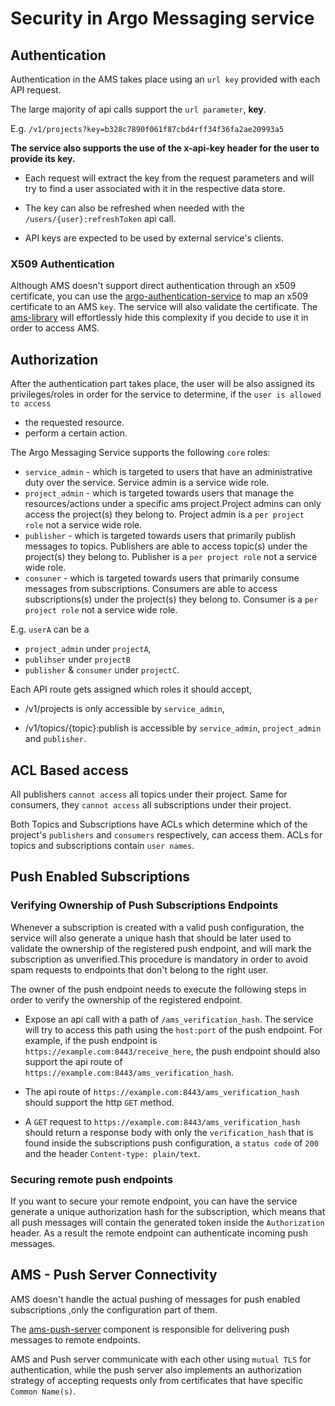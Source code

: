 # Security in Argo Messaging service

## Authentication

Authentication in the AMS takes place using an `url key` provided
with each API request.

The large majority of api calls support the `url parameter`, <b>key</b>.

E.g. `/v1/projects?key=b328c7890f061f87cbd4rff34f36fa2ae20993a5`

<b> The service also supports the use of the x-api-key header
for the user to provide its key. </b>

- Each request will extract the key from the request parameters
and will try to find a user associated with it in the respective
data store.

- The key can also be refreshed when needed with the
`/users/{user}:refreshToken` api call.

- API keys are expected to be used by external service's clients.

### X509 Authentication
Although AMS doesn't support direct authentication through an x509 certificate,
you can use the [argo-authentication-service](https://github.com/ARGOeu/argo-api-authn)
to map an x509 certificate to an AMS `key`.
The service will also validate the certificate.
The [ams-library](https://github.com/ARGOeu/argo-ams-library) will effortlessly
hide this complexity if you decide to use it in order to access AMS.


## Authorization

After the authentication part takes place, the user will be also assigned
its privileges/roles in order for the service to determine,
if the `user is allowed to access`
 - the requested resource.
 - perform a certain action.
 
The Argo Messaging Service supports the following `core` roles:

- `service_admin` - which is targeted to users that have an administrative duty over the service.
Service admin is a service wide role.
- `project_admin` -  which is targeted towards users that manage the resources/actions
under a specific ams project.Project admins can only access the project(s) they belong to.
Project admin is a `per project role` not a service wide role.
- `publisher` - which is targeted towards users that primarily publish messages to topics.
Publishers are able to access topic(s) under the project(s) they belong to.
Publisher is a `per project role` not a service wide role.
- `consuner` - which is targeted towards users that primarily consume messages from subscriptions. 
 Consumers are able to access subscriptions(s) under the project(s) they belong to.
 Consumer is a `per project role` not a service wide role.
 
 E.g. `userA` can be a 
 - `project_admin` under `projectA`,
 - `publihser` under `projectB`
 - `publisher` & `consumer` under `projectC`. 
 
 
 Each API route gets assigned which roles it should accept,
 
-  /v1/projects is only accessible by `service_admin`,
 
 -  /v1/topics/{topic}:publish is accessible by `service_admin`, `project_admin` and `publisher`.
 
 ## ACL Based access
 
All publishers `cannot access` all topics under their project.
Same for consumers, they `cannot access` all subscriptions under their project.

Both Topics and Subscriptions have ACLs which determine which of the project's 
`publishers` and `consumers` respectively, can access them.
ACLs for topics and subscriptions contain `user names`.

## Push Enabled Subscriptions

### Verifying Ownership of Push Subscriptions Endpoints
Whenever a subscription is created with a valid push configuration, the service will also generate a unique hash that
should be later used to validate the ownership of the registered push endpoint, and will mark the subscription as 
unverified.This procedure is mandatory in order to avoid spam requests to
endpoints that don't belong to the right user.

The owner of the push endpoint needs to execute the following steps in order to verify the ownership of the
registered endpoint.

- Expose an api call with a path of `/ams_verification_hash`. The service will try to access this path using the `host:port`
of the push endpoint. For example, if the push endpoint is `https://example.com:8443/receive_here`, the  push endpoint should also
support the api route of `https://example.com:8443/ams_verification_hash`.

- The api route of `https://example.com:8443/ams_verification_hash` should support the http `GET` method.

- A `GET` request to `https://example.com:8443/ams_verification_hash` should return a response body 
with only the `verification_hash`
that is found inside the subscriptions push configuration, 
a `status code` of `200` and the header `Content-type: plain/text`.

### Securing remote push endpoints

If you want to secure your remote endpoint, you can have the service generate
a unique authorization hash for the subscription, which means that all
push messages will contain the generated token inside
the `Authorization` header.
As a result the remote endpoint can authenticate incoming
push messages.

## AMS - Push Server Connectivity

AMS doesn't handle the actual pushing of messages for push enabled subscriptions
,only the configuration part of them.

The [ams-push-server](https://github.com/ARGOeu/ams-push-server) 
component is responsible for delivering push messages
to remote endpoints.

AMS and Push server communicate with each other using `mutual TLS`
for authentication, while the push server also implements an authorization strategy
of accepting requests only from certificates that have specific
`Common Name(s)`.
